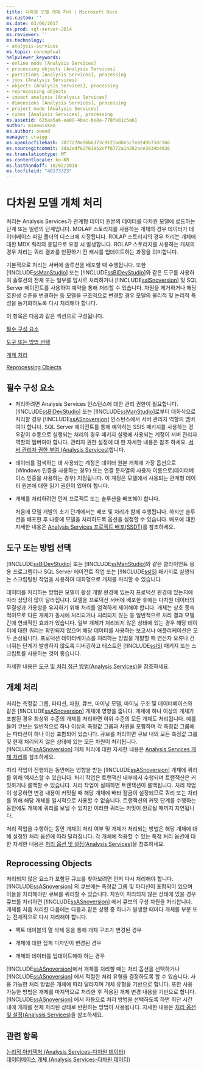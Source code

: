 ```yaml
---
title: 다차원 모델 개체 처리 | Microsoft Docs
ms.custom: ''
ms.date: 03/06/2017
ms.prod: sql-server-2014
ms.reviewer: ''
ms.technology:
- analysis-services
ms.topic: conceptual
helpviewer_keywords:
- online mode [Analysis Services]
- processing objects [Analysis Services]
- partitions [Analysis Services], processing
- jobs [Analysis Services]
- objects [Analysis Services], processing
- reprocessing objects
- impact analysis [Analysis Services]
- dimensions [Analysis Services], processing
- project mode [Analysis Services]
- cubes [Analysis Services], processing
ms.assetid: 625aa5a6-aa09-4bac-be8a-778fa81c5a61
author: minewiskan
ms.author: owend
manager: craigg
ms.openlocfilehash: 3877278e26b6373c9121ad6b5c7e8249b73dc166
ms.sourcegitcommit: 3da2edf82763852cff6772a1a282ace3034b4936
ms.translationtype: MT
ms.contentlocale: ko-KR
ms.lasthandoff: 10/02/2018
ms.locfileid: "48173323"
---
```

# <a name="multidimensional-model-object-processing"></a>다차원 모델 개체 처리
  처리는 Analysis Services가 관계형 데이터 원본의 데이터를 다차원 모델에 로드하는 단계 또는 일련의 단계입니다. MOLAP 스토리지를 사용하는 개체의 경우 데이터가 데이터베이스 파일 폴더의 디스크에 지정됩니다. ROLAP 스토리지의 경우 처리는 개체에 대한 MDX 쿼리의 응답으로 요청 시 발생합니다. ROLAP 스토리지를 사용하는 개체의 경우 처리는 쿼리 결과를 반환하기 전 캐시를 업데이트하는 과정을 의미합니다.  
  
 기본적으로 처리는 서버에 솔루션을 배포할 때 수행됩니다. 또한 [!INCLUDE[ssManStudio](../../includes/ssmanstudio-md.md)] 또는 [!INCLUDE[ssBIDevStudio](../../includes/ssbidevstudio-md.md)]와 같은 도구를 사용하여 솔루션의 전체 또는 일부를 임시로 처리하거나 [!INCLUDE[ssISnoversion](../../includes/ssisnoversion-md.md)] 및 SQL Server 에이전트를 사용하여 예약을 통해 처리할 수 있습니다. 차원을 제거하거나 해당 호환성 수준을 변경하는 등 모델을 구조적으로 변경할 경우 모델의 물리적 및 논리적 특성을 동기화하도록 다시 처리해야 합니다.  
  
 이 항목은 다음과 같은 섹션으로 구성됩니다.  
  
 [필수 구성 요소](#bkmk_prereq)  
  
 [도구 또는 방법 선택](#bkmk_tool)  
  
 [개체 처리](#bkmk_proc)  
  
 [Reprocessing Objects](#bkmk_reproc)  
  
##  <a name="bkmk_prereq"></a> 필수 구성 요소  
  
-   처리하려면 Analysis Services 인스턴스에 대한 관리 권한이 필요합니다. [!INCLUDE[ssBIDevStudio](../../includes/ssbidevstudio-md.md)] 또는 [!INCLUDE[ssManStudio](../../includes/ssmanstudio-md.md)]로부터 대화식으로 처리할 경우 [!INCLUDE[ssASnoversion](../../includes/ssasnoversion-md.md)] 인스턴스에서 서버 관리자 역할의 멤버여야 합니다. SQL Server 에이전트를 통해 예약하는 SSIS 패키지를 사용하는 경우같이 수동으로 실행되는 처리의 경우 패키지 실행에 사용되는 계정이 서버 관리자 역할의 멤버여야 합니다. 관리자 권한 설정에 대 한 자세한 내용은 참조 하세요. [서버 관리자 권한 부여 &#40;Analysis Services&#41;](../instances/grant-server-admin-rights-to-an-analysis-services-instance.md)합니다.  
  
-   데이터를 검색하는 데 사용되는 계정은 데이터 원본 개체에 가장 옵션으로(Windows 인증을 사용하는 경우) 또는 연결 문자열의 사용자 이름으로(데이터베이스 인증을 사용하는 경우) 지정됩니다. 이 계정은 모델에서 사용되는 관계형 데이터 원본에 대한 읽기 권한이 있어야 합니다.  
  
-   개체를 처리하려면 먼저 프로젝트 또는 솔루션을 배포해야 합니다.  
  
     처음에 모델 개발의 초기 단계에서는 배포 및 처리가 함께 수행됩니다. 하지만 솔루션을 배포한 후 나중에 모델을 처리하도록 옵션을 설정할 수 있습니다. 배포에 대한 자세한 내용은 [Analysis Services 프로젝트 배포&#40;SSDT&#41;](deploy-analysis-services-projects-ssdt.md)를 참조하세요.  
  
##  <a name="bkmk_tool"></a> 도구 또는 방법 선택  
 [!INCLUDE[ssBIDevStudio](../../includes/ssbidevstudio-md.md)] 또는 [!INCLUDE[ssManStudio](../../includes/ssmanstudio-md.md)]와 같은 클라이언트 응용 프로그램이나 SQL Server 에이전트 작업 또는 [!INCLUDE[ssIS](../../includes/ssis-md.md)] 패키지로 실행되는 스크립팅된 작업을 사용하여 대화형으로 개체를 처리할 수 있습니다.  
  
 데이터를 처리하는 방법은 모델이 활성 개발 환경에 있는지 프로덕션 환경에 있는지에 따라 상당히 많이 달라집니다. 모델을 프로덕션 서버에 배포한 후에는 다차원 데이터의 무결성과 가용성을 유지하기 위해 처리를 엄격하게 제어해야 합니다. 개체는 상호 종속적이므로 다른 개체가 동시에 처리되거나 처리되지 않는 등 일반적으로 처리 결과 모델 간에 연쇄적인 효과가 있습니다. 일부 개체가 처리되지 않은 상태에 있는 경우 해당 데이터에 대한 쿼리는 확인되지 않으며 해당 데이터를 사용하는 보고서나 애플리케이션은 모두 손상됩니다. 프로덕션 데이터베이스를 처리하는 방법을 개발할 때 연산자 오류나 건너뛰는 단계가 발생하지 않도록 디버깅하고 테스트한 [!INCLUDE[ssIS](../../includes/ssis-md.md)] 패키지 또는 스크립트를 사용하는 것이 좋습니다.  
  
 자세한 내용은 [도구 및 처리 접근 방법&#40;Analysis Services&#41;](tools-and-approaches-for-processing-analysis-services.md)을 참조하세요.  
  
##  <a name="bkmk_proc"></a> 개체 처리  
 처리는 측정값 그룹, 파티션, 차원, 큐브, 마이닝 모델, 마이닝 구조 및 데이터베이스와 같은 [!INCLUDE[ssASnoversion](../../includes/ssasnoversion-md.md)] 개체에 영향을 줍니다. 개체에 하나 이상의 개체가 포함된 경우 최상위 수준의 개체를 처리하면 하위 수준의 모든 개체도 처리됩니다. 예를 들어 큐브는 일반적으로 하나 이상의 측정값 그룹과 차원을 포함하며 각 측정값 그룹에는 파티션이 하나 이상 포함되어 있습니다. 큐브를 처리하면 큐브 내의 모든 측정값 그룹 및 현재 처리되지 않은 상태에 있는 모든 차원이 처리됩니다. [!INCLUDE[ssASnoversion](../../includes/ssasnoversion-md.md)] 개체 처리에 대한 자세한 내용은 [Analysis Services 개체 처리](processing-analysis-services-objects.md)를 참조하세요.  
  
 처리 작업이 진행되는 동안에는 영향을 받는 [!INCLUDE[ssASnoversion](../../includes/ssasnoversion-md.md)] 개체에 쿼리를 위해 액세스할 수 있습니다. 처리 작업은 트랜잭션 내부에서 수행되며 트랜잭션은 커밋하거나 롤백할 수 있습니다. 처리 작업이 실패하면 트랜잭션이 롤백됩니다. 처리 작업이 성공하면 변경 내용이 커밋될 때 해당 개체에 배타 잠금이 설정되므로 쿼리 또는 처리를 위해 해당 개체를 일시적으로 사용할 수 없습니다. 트랜잭션의 커밋 단계를 수행하는 동안에도 개체에 쿼리를 보낼 수 있지만 이러한 쿼리는 커밋이 완료될 때까지 지연됩니다.  
  
 처리 작업을 수행하는 동안 개체의 처리 여부 및 개체가 처리되는 방법은 해당 개체에 대해 설정된 처리 옵션에 따라 달라집니다. 각 개체에 적용할 수 있는 특정 처리 옵션에 대한 자세한 내용은 [처리 옵션 및 설정&#40;Analysis Services&#41;](processing-options-and-settings-analysis-services.md)을 참조하세요.  
  
##  <a name="bkmk_reproc"></a> Reprocessing Objects  
 처리되지 않은 요소가 포함된 큐브를 찾아보려면 먼저 다시 처리해야 합니다. [!INCLUDE[ssASnoversion](../../includes/ssasnoversion-md.md)] 의 큐브에는 측정값 그룹 및 파티션이 포함되어 있으며 이들을 처리해야만 큐브를 쿼리할 수 있습니다. 차원이 처리되지 않은 상태에 있을 경우 큐브를 처리하면 [!INCLUDE[ssASnoversion](../../includes/ssasnoversion-md.md)] 에서 큐브의 구성 차원을 처리합니다. 개체를 처음 처리한 다음에는 다음과 같은 상황 중 하나가 발생할 때마다 개체를 부분 또는 전체적으로 다시 처리해야 합니다.  
  
-   팩트 테이블의 열 삭제 등을 통해 개체 구조가 변경된 경우  
  
-   개체에 대한 집계 디자인이 변경된 경우  
  
-   개체의 데이터를 업데이트해야 하는 경우  
  
 [!INCLUDE[ssASnoversion](../../includes/ssasnoversion-md.md)]에서 개체를 처리할 때는 처리 옵션을 선택하거나 [!INCLUDE[ssASnoversion](../../includes/ssasnoversion-md.md)] 에서 적절한 처리 유형을 결정하도록 할 수 있습니다. 사용 가능한 처리 방법은 개체에 따라 달라지며 개체 유형을 기반으로 합니다. 또한 사용 가능한 방법은 개체를 마지막으로 처리한 후 적용된 개체 변경 내용을 기반으로 합니다. [!INCLUDE[ssASnoversion](../../includes/ssasnoversion-md.md)] 에서 자동으로 처리 방법을 선택하도록 하면 최단 시간 내에 개체를 전체 처리된 상태로 반환하는 방법이 사용됩니다. 자세한 내용은 [처리 옵션 및 설정&#40;Analysis Services&#41;](processing-options-and-settings-analysis-services.md)을 참조하세요.  
  
## <a name="see-also"></a>관련 항목  
 [논리적 아키텍처 &#40;Analysis Services-다차원 데이터&#41;](olap-logical/understanding-microsoft-olap-logical-architecture.md)   
 [데이터베이스 개체 &#40;Analysis Services-다차원 데이터&#41;](olap-logical/database-objects-analysis-services-multidimensional-data.md)  
  
  
